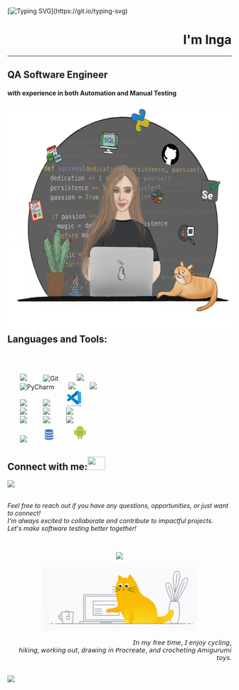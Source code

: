 
[![Typing SVG](https://readme-typing-svg.herokuapp.com?color=800000&size=29&multiline=true&width=700&lines=Hello+World!+Welcome+To+My+GitHub+Profile!)](https://git.io/typing-svg)
<div align="right" >
  
# I'm Inga 

</div>

---

## QA Software Engineer 
#### with experience in both Automation and Manual Testing
<img align="right" width="618" height="512" src= "images/Untitled_Artwork.png">
<br>

## Languages and Tools:

<br>
<br>

&emsp;&emsp;<img src="https://cdn.jsdelivr.net/gh/devicons/devicon/icons/github/github-original-wordmark.svg" width="35"/>&nbsp;
&emsp;&emsp;<img alt="Git" width="35px" style="padding-right:10px;" src="https://cdn.jsdelivr.net/gh/devicons/devicon/icons/git/git-original.svg" />
&emsp;&emsp;<img src="https://cdn.jsdelivr.net/gh/devicons/devicon/icons/python/python-original-wordmark.svg" width="35"/>&nbsp; <br>
&emsp;&emsp;<img src="https://blog.jetbrains.com/wp-content/uploads/2019/01/pycharm_icon.svg" width="35" alt="PyCharm"/> 
&emsp;&emsp;<img src="https://d2h1nbmw1jjnl.cloudfront.net/company_directory_entries/company_logos/000/000/328/original/bstack_2x.png?1582638320" width="45"/>
&emsp;&emsp;<img src="https://cdn.jsdelivr.net/gh/devicons/devicon/icons/html5/html5-original-wordmark.svg" width="35"/>&nbsp; <br>
&emsp;&emsp;<img src="https://cdn.jsdelivr.net/gh/devicons/devicon/icons/css3/css3-original-wordmark.svg" width="35"/>&nbsp;
&emsp;&emsp;<img src="https://cdn.jsdelivr.net/gh/devicons/devicon/icons/selenium/selenium-original.svg"  width="30"/>&nbsp;
&emsp;&emsp;<img src="https://github.com/devicons/devicon/blob/master/icons/vscode/vscode-original-wordmark.svg" title="VSCode" alt="VSCode" width="35"/>&nbsp;<br> 
&emsp;&emsp;<img src="https://cdn.jsdelivr.net/gh/devicons/devicon/icons/jira/jira-plain-wordmark.svg" width="35"/>&nbsp; 
&emsp;&emsp;<img src="https://res.cloudinary.com/postman/image/upload/t_team_logo/v1629869194/team/2893aede23f01bfcbd2319326bc96a6ed0524eba759745ed6d73405a3a8b67a8" width="34" />&nbsp;
&emsp;&emsp;<img src="https://cdn.jsdelivr.net/gh/devicons/devicon/icons/firefox/firefox-original.svg" width="35"/>&nbsp; <br>
&emsp;&emsp;<img src="https://cdn.jsdelivr.net/gh/devicons/devicon/icons/safari/safari-original.svg" width="35"/>&nbsp; 
&emsp;&emsp;<img src="https://cdn.jsdelivr.net/gh/devicons/devicon/icons/chrome/chrome-original.svg" width="35"/>&nbsp; 
&emsp;&emsp;<img src="https://cdn.jsdelivr.net/gh/devicons/devicon/icons/slack/slack-original.svg" width="32"/>&nbsp; <br>
&emsp;&emsp;<img src="https://cdn.jsdelivr.net/gh/devicons/devicon/icons/mysql/mysql-plain-wordmark.svg" width="40"/>
&emsp;&emsp;<img src="https://raw.githubusercontent.com/github/explore/80688e429a7d4ef2fca1e82350fe8e3517d3494d/topics/sql/sql.png" width="35"/>
&emsp;&emsp;<img src="https://github.com/devicons/devicon/blob/master/icons/android/android-original-wordmark.svg" title="Android" alt="Android" width="40"/>&nbsp;


## Connect with me:<img src="https://github.com/TheDudeThatCode/TheDudeThatCode/blob/master/Assets/Handshake.gif" width="40" height="30">
<a href="https://www.linkedin.com/in/ingajumir/" target="blank" >
  
  <img align="left" src="https://img.shields.io/badge/LinkedIn-0077B5?style=for-the-badge&logo=linkedin&logoColor=white" />
</a>

<br>
<br>

*Feel free to reach out if you have any questions, opportunities, or just want to connect! <br> I'm always excited to collaborate and contribute to impactful projects. <br> Let's make software testing better together!*

<br>

<p align="center">
  <a href="https://github.com/DenverCoder1/readme-typing-svg">
    <img src="https://readme-typing-svg.demolab.com/?lines=Software%20QA%20Automation%20Engineer;Experienced%20UI%20and%20API%20Tester;Always%20learning%20new%20things%20:)&font=Fira%20Code&center=true&width=440&height=45&color=FFA500&vCenter=true&pause=1000&size=22" /></a>
</p> 
<p align="center">
<img  width="350" src="images/cat-coding.gif" >
</p>
<p align="right">
 𝘐𝘯 𝘮𝘺 𝘧𝘳𝘦𝘦 𝘵𝘪𝘮𝘦, 𝘐 𝘦𝘯𝘫𝘰𝘺 𝘤𝘺𝘤𝘭𝘪𝘯𝘨, <br> 𝘩𝘪𝘬𝘪𝘯𝘨, 𝘸𝘰𝘳𝘬𝘪𝘯𝘨 𝘰𝘶𝘵, 𝘥𝘳𝘢𝘸𝘪𝘯𝘨 𝘪𝘯 𝘗𝘳𝘰𝘤𝘳𝘦𝘢𝘵𝘦, 𝘢𝘯𝘥 𝘤𝘳𝘰𝘤𝘩𝘦𝘵𝘪𝘯𝘨 𝘈𝘮𝘪𝘨𝘶𝘳𝘶𝘮𝘪 𝘵𝘰𝘺𝘴. <br><br>
</p> 

![](https://komarev.com/ghpvc/?username=IngaJumir&color=yellow)

<!-- <a target="_blank" href = "https://soundcloud.com/gabrielanddresden/andain-beautiful-things?utm_source=clipboard&utm_medium=text&utm_campaign=social_sharing"> Vibing <img  width="60" src = "images/Andain-Beautiful-Things-Gabriel-Dresden-Unplugged-Mix.webp" onclick = "alert('Ready for the best song?')"> </a> -->
